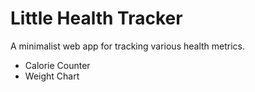 # Little Health Tracker

A minimalist web app for tracking various health metrics.

* Calorie Counter
* Weight Chart
